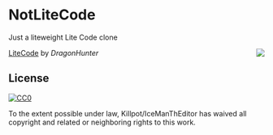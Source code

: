# NotLiteCode
Just a liteweight Lite Code clone

<img src="http://i.imgur.com/HBrB8p0.jpg" align="right" />

[LiteCode](https://github.com/AnguisCaptor/LiteCode) by *DragonHunter*


## License

[![CC0](https://licensebuttons.net/p/zero/1.0/88x31.png)](http://creativecommons.org/publicdomain/zero/1.0/)

To the extent possible under law, Killpot/IceManThEditor has waived all copyright and related or neighboring rights to this work.

